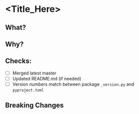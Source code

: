 # <Title_Here>
## What?
## Why?
## Checks:
- [ ] Merged latest master
- [ ] Updated README.md (if needed)
- [ ] Version numbers match between package `_version.py` and `pyproject.toml`
## Breaking Changes
